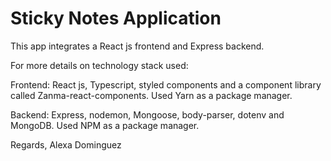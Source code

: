 # Sticky Notes Application

This app integrates a React js frontend and Express backend.

For more details on technology stack used:

Frontend: React js, Typescript, styled components and a component library called Zanma-react-components. Used Yarn as a package manager.

Backend: Express, nodemon, Mongoose, body-parser, dotenv and MongoDB. Used NPM as a package manager.

Regards,
Alexa Dominguez
